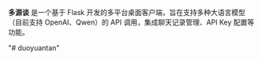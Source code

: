 **多源谈** 是一个基于 Flask 开发的多平台桌面客户端，旨在支持多种大语言模型（目前支持 OpenAI、Qwen）的 API 调用，集成聊天记录管理、API Key 配置等功能。




"# duoyuantan" 
